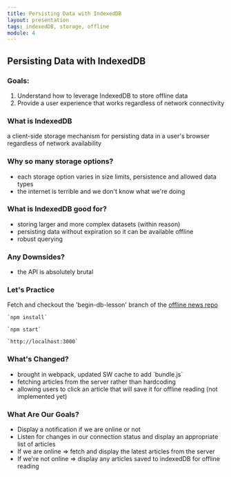 ```yaml
---
title: Persisting Data with IndexedDB
layout: presentation
tags: indexedDB, storage, offline
module: 4
---
```


<section>
  <h2>Persisting Data with IndexedDB</h2>
</section>

<section>
  <h3>Goals:</h3>
  <ol>
    <li>Understand how to leverage IndexedDB to store offline data</li>
    <li>Provide a user experience that works regardless of network connectivity</li> 
  </ol>
</section>

<section>
  <section>
    <h3>What is IndexedDB</h3>
  </section>
  <section>
    <p>a client-side storage mechanism for persisting data in a user's browser regardless of network availability</p>
  </section>
</section>

<section>
  <section>
    <h3>Why so many storage options?</h3>
  </section>
  <section>
    <ul>
      <li>each storage option varies in size limits, persistence and allowed data types</li>
      <li>the internet is terrible and we don't know what we're doing</li>
    </ul>
  </section>
</section>

<section>
  <h3>What is IndexedDB good for?</h3>
  <ul>
    <li>storing larger and more complex datasets (within reason)</li>
    <li>persisting data without expiration so it can be available offline</li>
    <li>robust querying</li>
  </ul>
</section>

<section>
  <h3>Any Downsides?</h3>
  <ul>
    <li>the API is absolutely brutal</li>
  </ul>
</section>

<section>
  <h3>Let's Practice</h3>
  <p>Fetch and checkout the 'begin-db-lesson' branch of the <a href="https://github.com/turingschool-examples/offline-news">offline news repo</a></p>
  <p><pre><code>`npm install`</code></pre></p>
  <p><pre><code>`npm start`</code></pre></p>
  <p><pre><code>`http://localhost:3000`</code></pre></p>
</section>

<section>
  <h3>What's Changed?</h3>
  <ul>
    <li>brought in webpack, updated SW cache to add `bundle.js`</li>
    <li>fetching articles from the server rather than hardcoding</li>
    <li>allowing users to click an article that will save it for offline reading (not implemented yet)</li>
  </ul>
</section>

<section>
  <h3>What Are Our Goals?</h3>
  <ul>
    <li>Display a notification if we are online or not</li>
    <li>Listen for changes in our connection status and display an appropriate list of articles</li>
    <li>If we are online => fetch and display the latest articles from the server</li>
    <li>If we're not online => display any articles saved to indexedDB for offline reading</li>
  </ul>
</section>